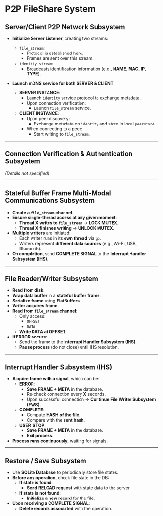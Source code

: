 
# P2P FileShare System

## Server/Client P2P Network Subsystem
- **Initialize Server Listener**, creating two streams:
  - `file_stream`: 
    - Protocol is established here.
    - Frames are sent over this stream.
  - `identity_stream`: 
    - Broadcasts identification information (e.g., **NAME, MAC, IP, TYPE**).
  
- **Launch mDNS service for both SERVER & CLIENT**:
  - **SERVER INSTANCE**:
    - Launch `identity` service protocol to exchange metadata.
    - Upon connection verification:
      - Launch `file_stream` service.
  - **CLIENT INSTANCE**:
    - Upon peer discovery:
      - Exchange metadata on `identity` and store in local `peerstore`.
    - When connecting to a peer:
      - Start writing to `file_stream`.

---

## Connection Verification & Authentication Subsystem
_(Details not specified)_

---

## Stateful Buffer Frame Multi-Modal Communications Subsystem
- **Create a `file_stream` channel.**
- **Ensure single-thread access at any given moment**:
  - **Thread X writes to `file_stream`** → **LOCK MUTEX**.
  - **Thread X finishes writing** → **UNLOCK MUTEX**.
- **Multiple writers** are initiated:
  - Each writer runs in its **own thread** via `go`.
  - Writers represent **different data sources** (e.g., Wi-Fi, USB, Bluetooth).
- **On completion**, send **COMPLETE SIGNAL** to the **Interrupt Handler Subsystem (IHS)**.

---

## File Reader/Writer Subsystem
- **Read from disk**.
- **Wrap data buffer** in a **stateful buffer frame**.
- **Serialize frame** using **FlatBuffers**.
- **Writer acquires frame**.
- **Read from `file_stream` channel**:
  - Only access: 
    - `OFFSET`
    - `DATA`
  - **Write DATA at OFFSET**.
- **If ERROR occurs**:
  - Send the frame to the **Interrupt Handler Subsystem (IHS)**.
  - **Pause process** (do not close) until IHS resolution.

---

## Interrupt Handler Subsystem (IHS)
- **Acquire frame with a signal**, which can be:
  - **ERROR**:
    - **Save FRAME + META** in the database.
    - Re-check connection every **X** seconds.
    - Upon successful connection → **Continue File Writer Subsystem (FWS)**.
  - **COMPLETE**:
    - Compute **HASH of the file**.
    - Compare with the **sent hash**.
  - **USER_STOP**:
    - **Save FRAME + META** in the database.
    - **Exit process**.
- **Process runs continuously**, waiting for signals.

---

## Restore / Save Subsystem
- Use **SQLite Database** to periodically store file states.
- **Before any operation**, check file state in the DB:
  - **If state is found**:
    - **Send RELOAD request** with state data to the server.
  - **If state is not found**:
    - **Initialize a new record** for the file.
- **Upon receiving a COMPLETE SIGNAL**:
  - **Delete records associated** with the operation.

